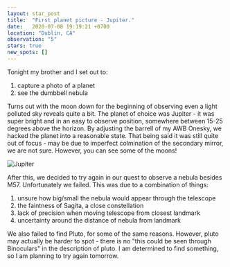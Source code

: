 ```yaml
---
layout: star_post
title:  "First planet picture - Jupiter."
date:   2020-07-08 19:19:21 +0700
location: "Dublin, CA"
observation: "5"
stars: true
new_spots: []
---
```


Tonight my brother and I set out to:
1. capture a photo of a planet
2. see the dumbbell nebula

Turns out with the moon down for the beginning of observing even a light polluted sky reveals quite a bit. The planet of choice was Jupiter - it was super bright and in an easy to observe position, somewhere between 15-25 degrees above the horizon. By adjusting the barrell of my AWB Onesky, we hacked the planet into a reasonable state. That being said it was still quite out of focus - may be due to imperfect colmination of the secondary mirror, we are not sure. However, you can see some of the moons!

![Jupiter](https://imgur.com/SKu6yEf.png)

After this, we decided to try again in our quest to observe a nebula besides M57. Unfortunately we failed. This was due to a combination of things:
1. unsure how big/small the nebula would appear through the telescope
2. the faintness of Sagita, a close constellation
3. lack of precision when moving telescope from closest landmark
4. uncertainty around the distance of nebula from landmark

We also failed to find Pluto, for some of the same reasons. However, pluto may actually be harder to spot - there is no "this could be seen through Binoculars" in the description of pluto. I am determined to find something, so I am planning to try again tomorrow.